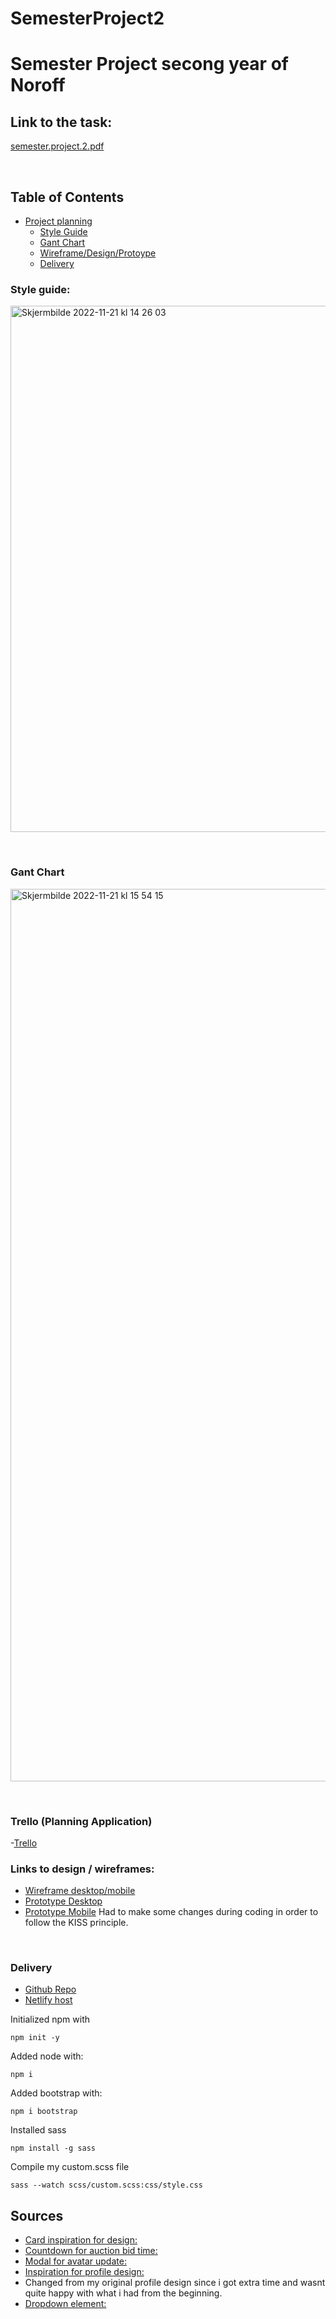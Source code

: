 # SemesterProject2

Semester Project secong year of Noroff
=======
## Link to the task:
[semester.project.2.pdf](https://github.com/AnnaHelene01/SemesterProject2/files/10057160/semester.project.2.pdf)

&nbsp;

## Table of Contents
- [Project planning](https://github.com/AnnaHelene01/SemesterProject2/edit/main/README.md#table-of-contents)
  - [Style Guide](https://github.com/AnnaHelene01/SemesterProject2/edit/main/README.md#style-guide)
  - [Gant Chart](https://github.com/AnnaHelene01/SemesterProject2/edit/main/README.md#gant-chart)
  - [Wireframe/Design/Protoype](https://github.com/AnnaHelene01/SemesterProject2/edit/main/README.md#links-to-design--wireframes)
  - [Delivery](https://github.com/AnnaHelene01/SemesterProject2/edit/main/README.md#delivery)

### Style guide:
<img width="842" alt="Skjermbilde 2022-11-21 kl  14 26 03" src="https://user-images.githubusercontent.com/91527942/203068012-3a22f43d-6f5d-4fa6-ac33-e91529a2262b.png">

&nbsp;

### Gant Chart
<img width="1428" alt="Skjermbilde 2022-11-21 kl  15 54 15" src="https://user-images.githubusercontent.com/91527942/203085886-a45ba01d-cf65-4f12-b297-64349f18b52d.png">

&nbsp;

### Trello (Planning Application)
-[Trello](https://trello.com/b/vR7ykera/semester-project-2)

### Links to design / wireframes:
- [Wireframe desktop/mobile](https://www.figma.com/file/Nkwl7HFvN0NGFYaifFg7KH/Semester-Project-2---Style-Guide?node-id=2%3A55&t=gTnywTVPSHomsbPf-1)
- [Prototype Desktop](https://www.figma.com/file/Nkwl7HFvN0NGFYaifFg7KH/Semester-Project-2---Style-Guide?node-id=78%3A2554&t=gTnywTVPSHomsbPf-1)
- [Prototype Mobile](https://www.figma.com/file/Nkwl7HFvN0NGFYaifFg7KH/Semester-Project-2---Style-Guide?node-id=113%3A3909&t=gTnywTVPSHomsbPf-1)
  Had to make some changes during coding in order to follow the KISS principle. 

&nbsp;

### Delivery
- [Github Repo]()
- [Netlify host]()


Initialized npm with
```
npm init -y
```
Added node with:
```
npm i
````
Added bootstrap with: 
```
npm i bootstrap
```
Installed sass
```
npm install -g sass
```
Compile my custom.scss file
```
sass --watch scss/custom.scss:css/style.css
```



## Sources 
 - [Card inspiration for design:](https://getbootstrap.com/docs/5.2/components/card/)
 - [Countdown for auction bid time:](https://www.w3schools.com/howto/howto_js_countdown.asp)
 - [Modal for avatar update:](https://getbootstrap.com/docs/4.0/components/modal/)
 - [Inspiration for profile design:](https://bbbootstrap.com/snippets/individual-user-profile-social-network-94176986) 
 - Changed from my original profile design since i got extra time and wasnt quite happy with what i had from the beginning.
 - [Dropdown element:](https://getbootstrap.com/docs/5.2/components/dropdowns/)

